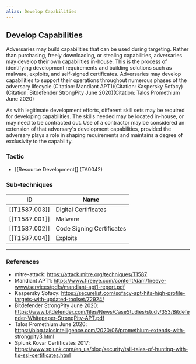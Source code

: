 ```yaml
---
alias: Develop Capabilities
---
```


## Develop Capabilities

Adversaries may build capabilities that can be used during targeting. Rather than purchasing, freely downloading, or stealing capabilities, adversaries may develop their own capabilities in-house. This is the process of identifying development requirements and building solutions such as malware, exploits, and self-signed certificates. Adversaries may develop capabilities to support their operations throughout numerous phases of the adversary lifecycle.(Citation: Mandiant APT1)(Citation: Kaspersky Sofacy)(Citation: Bitdefender StrongPity June 2020)(Citation: Talos Promethium June 2020)

As with legitimate development efforts, different skill sets may be required for developing capabilities. The skills needed may be located in-house, or may need to be contracted out. Use of a contractor may be considered an extension of that adversary's development capabilities, provided the adversary plays a role in shaping requirements and maintains a degree of exclusivity to the capability.


### Tactic

- [[Resource Development]] (TA0042)

### Sub-techniques

| ID | Name |
| --- | --- |
| [[T1587.003]] | Digital Certificates |
| [[T1587.001]] | Malware |
| [[T1587.002]] | Code Signing Certificates |
| [[T1587.004]] | Exploits |


---
### References

- mitre-attack: https://attack.mitre.org/techniques/T1587
- Mandiant APT1: https://www.fireeye.com/content/dam/fireeye-www/services/pdfs/mandiant-apt1-report.pdf
- Kaspersky Sofacy: https://securelist.com/sofacy-apt-hits-high-profile-targets-with-updated-toolset/72924/
- Bitdefender StrongPity June 2020: https://www.bitdefender.com/files/News/CaseStudies/study/353/Bitdefender-Whitepaper-StrongPity-APT.pdf
- Talos Promethium June 2020: https://blog.talosintelligence.com/2020/06/promethium-extends-with-strongpity3.html
- Splunk Kovar Certificates 2017: https://www.splunk.com/en_us/blog/security/tall-tales-of-hunting-with-tls-ssl-certificates.html
